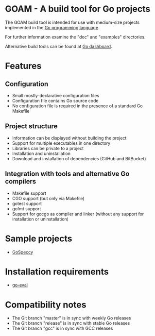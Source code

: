# GOAM - A build tool for Go projects

The GOAM build tool is intended for use with medium-size projects implemented
in the [Go programming language](http://golang.org).

For further information examine the "doc" and "examples" directories.

Alternative build tools can be found at
[Go dashboard](http://godashboard.appspot.com/project).


# Features

## Configuration
* Small mostly-declarative configuration files
* Configuration file contains Go source code
* No configuration file is required in the presence of a standard Go Makefile

## Project structure
* Information can be displayed without building the project
* Support for multiple executables in one directory
* Libraries can be private to a project
* Installation and uninstallation
* Download and installation of dependencies (GitHub and BitBucket)

## Integration with tools and alternative Go compilers
* Makefile support
* CGO support (but only via Makefile)
* gotest support
* gofmt support
* Support for gccgo as compiler and linker
  (without any support for installation or uninstallation)


# Sample projects

* [GoSpeccy](https://github.com/remogatto/gospeccy)


# Installation requirements

* [go-eval](https://bitbucket.org/binet/go-eval)


# Compatibility notes

* The Git branch "master" is in sync with weekly Go releases
* The Git branch "release" is in sync with stable Go releases
* The Git branch "gcc" is in sync with GCC releases
